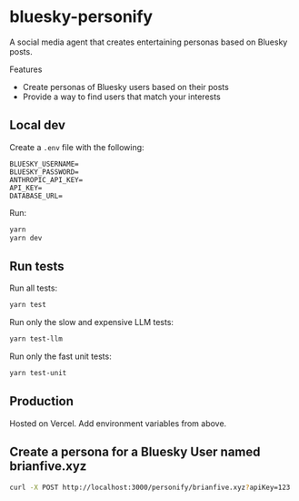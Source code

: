 # bluesky-personify

A social media agent that creates entertaining personas based on Bluesky posts.

Features

- Create personas of Bluesky users based on their posts
- Provide a way to find users that match your interests

## Local dev

Create a `.env` file with the following:

```
BLUESKY_USERNAME=
BLUESKY_PASSWORD=
ANTHROPIC_API_KEY=
API_KEY=
DATABASE_URL=
```

Run:

```bash
yarn
yarn dev
```

## Run tests

Run all tests:

```bash
yarn test
```

Run only the slow and expensive LLM tests:

```bash
yarn test-llm
```

Run only the fast unit tests:

```bash
yarn test-unit
```

## Production

Hosted on Vercel. Add environment variables from above.

## Create a persona for a Bluesky User named brianfive.xyz

```bash
curl -X POST http://localhost:3000/personify/brianfive.xyz?apiKey=123
```
